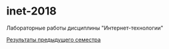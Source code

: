# inet-2018
Лабораторные работы дисциплины "Интернет-технологии"

[Результаты предыдущего семестра](https://github.com/stankin/inet-2017)
